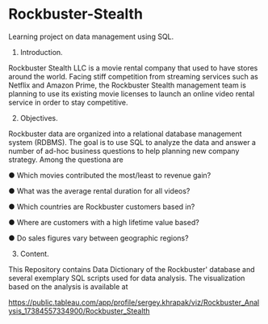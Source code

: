 # Rockbuster-Stealth
Learning project on data management using SQL.

1. Introduction.
   
Rockbuster Stealth LLC is a movie rental company that used to have stores around the
world. Facing stiff competition from streaming services such as Netflix and Amazon Prime,
the Rockbuster Stealth management team is planning to use its existing movie licenses to
launch an online video rental service in order to stay competitive.

2. Objectives.

Rockbuster data are organized into a relational database management system (RDBMS). 
The goal is to use SQL to analyze the data and answer a number of ad-hoc business questions 
to help planning new company strategy. Among the questiona are

● Which movies contributed the most/least to revenue gain?

● What was the average rental duration for all videos?

● Which countries are Rockbuster customers based in?

● Where are customers with a high lifetime value based?

● Do sales figures vary between geographic regions?


3. Content.

This Repository contains Data Dictionary of the Rockbuster' database and several exemplary SQL scripts used for data analysis.
The visualization based on the analysis is available at 

https://public.tableau.com/app/profile/sergey.khrapak/viz/Rockbuster_Analysis_17384557334900/Rockbuster_Stealth
